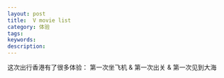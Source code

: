```yaml
---
layout: post
title:  V movie list
category: 体验
tags:
keywords:
description:
---
```


这次出行香港有了很多体验： 第一次坐飞机 & 第一次出关 & 第一次见到大海


